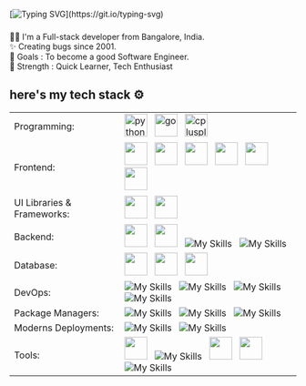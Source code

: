 [![Typing SVG](https://readme-typing-svg.demolab.com?font=Fira+Code&weight=500&duration=3000&pause=1500&color=2EC4F7&width=435&lines=Hii%2C+I'm+Amith+%F0%9F%91%8B;I'm+a+Full-Stack+Engineer!!)](https://git.io/typing-svg)

###

<p align="left">👨‍💻 I'm a Full-stack developer from Bangalore, India.<br /> ✨ Creating bugs since 2001.<br>🎯 Goals : To become a good Software Engineer.<br>💪 Strength : Quick Learner, Tech Enthusiast</p>

###

## here's my tech stack ⚙️

<table>
  <tr>
    <td>Programming:</td>
    <td>
      <img src="https://go-skill-icons.vercel.app/api/icons?i=py" alt="python" width="40" height="40"/> &nbsp;
      <img src="https://go-skill-icons.vercel.app/api/icons?i=go" alt="go" width="40" height="40"/> &nbsp;
      <img src="https://go-skill-icons.vercel.app/api/icons?i=cpp" alt="cplusplus" width="40" height="40"/> &nbsp;
    </td>
  </tr>
  
  <tr>
    <td>Frontend:</td>
    <td> 
      <img src="https://go-skill-icons.vercel.app/api/icons?i=html"  width="40" height="40"/> &nbsp;
      <img src="https://go-skill-icons.vercel.app/api/icons?i=css"  width="40" height="40"/> &nbsp;
      <img src="https://go-skill-icons.vercel.app/api/icons?i=js"  width="40" height="40"/> &nbsp; 
      <img src="https://go-skill-icons.vercel.app/api/icons?i=ts"  width="40" height="40"/> &nbsp; 
      <img src="https://go-skill-icons.vercel.app/api/icons?i=react"  width="40" height="40"/> &nbsp; 
      <img src="https://go-skill-icons.vercel.app/api/icons?i=next"  width="40" height="40"/> &nbsp; 
    </td>
  </tr>
  
  <tr>
    <td>UI Libraries & Frameworks:</td>
    <td> 
      <img src="https://go-skill-icons.vercel.app/api/icons?i=tailwind"  width="40" height="40"/> &nbsp;
      <img src="https://github.com/user-attachments/assets/37608361-49c7-4e82-8b61-fc8076c9bb67" width="40" height="40" /> &nbsp;
    </td>
  </tr>
  
  <tr>
    <td>Backend:</td>
    <td>
      <img src="https://go-skill-icons.vercel.app/api/icons?i=nodejs"  width="40" height="40"/> &nbsp;
      <img src="https://go-skill-icons.vercel.app/api/icons?i=expressjs"  width="40" height="40"/> &nbsp;
      <img src="https://skillicons.dev/icons?i=bun&theme=dark&perline=15" alt="My Skills" /> &nbsp;
      <img src="https://skillicons.dev/icons?i=nestjs&theme=dark&perline=15" alt="My Skills" /> &nbsp;
    </td>
  </tr>
  
  <tr>
    <td>Database:</td>
    <td> 
      <img src="https://go-skill-icons.vercel.app/api/icons?i=mongodb"  width="40" height="40"/> &nbsp; 
      <img src="https://go-skill-icons.vercel.app/api/icons?i=postgresql"  width="40" height="40"/> &nbsp;
      <img src="https://go-skill-icons.vercel.app/api/icons?i=redis"  width="40" height="40"/> &nbsp;
    </td>
  </tr>

  <tr>
    <td>DevOps:</td>
    <td> 
      <img src="https://skillicons.dev/icons?i=aws&theme=dark&perline=15" alt="My Skills" /> &nbsp;
      <img src="https://skillicons.dev/icons?i=cloudflare&theme=dark&perline=15" alt="My Skills" /> &nbsp;
      <img src="https://skillicons.dev/icons?i=docker&theme=dark&perline=15" alt="My Skills" /> &nbsp;
      <img src="https://skillicons.dev/icons?i=kubernetes&theme=dark&perline=15" alt="My Skills" /> &nbsp;
    </td>
  </tr>

   <tr>
    <td>Package Managers:</td>
    <td> 
      <img src="https://skillicons.dev/icons?i=npm&theme=dark&perline=15" alt="My Skills" /> &nbsp;
      <img src="https://skillicons.dev/icons?i=pnpm&theme=dark&perline=15" alt="My Skills" /> &nbsp;
      <img src="https://skillicons.dev/icons?i=yarn&theme=dark&perline=15" alt="My Skills" /> &nbsp;
    </td>
  </tr>

  <tr>
    <td>Moderns Deployments:</td>
    <td> 
      <img src="https://skillicons.dev/icons?i=netlify&theme=dark&perline=15" alt="My Skills" /> &nbsp;
      <img src="https://skillicons.dev/icons?i=vercel&theme=dark&perline=15" alt="My Skills" /> &nbsp;
    </td>
  </tr>
  
  <tr>
    <td>Tools:</td>
    <td>
      <img src="https://go-skill-icons.vercel.app/api/icons?i=git"  width="40" height="40"/> &nbsp;
      <img src="https://skillicons.dev/icons?i=github&theme=dark&perline=15" alt="My Skills" /> &nbsp;
      <img src="https://go-skill-icons.vercel.app/api/icons?i=bash"  width="40" height="40"/> &nbsp;
      <img src="https://go-skill-icons.vercel.app/api/icons?i=postman"  width="40" height="40"/> &nbsp;
      <img src="https://skillicons.dev/icons?i=vscode&theme=dark&perline=15" alt="My Skills" /> &nbsp;
    </td>
  </tr>
</table>

###
